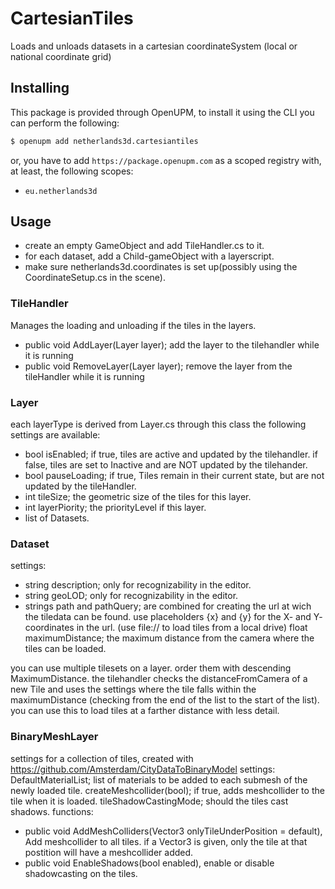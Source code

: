 # CartesianTiles

Loads and unloads datasets in a cartesian coordinateSystem (local or national coordinate grid)

## Installing

This package is provided through OpenUPM, to install it using the CLI you can perform the following:

```bash
$ openupm add netherlands3d.cartesiantiles
```

or, you have to add `https://package.openupm.com` as a scoped registry with, at least, the following scopes:

- `eu.netherlands3d`

## Usage
 - create an empty GameObject and add TileHandler.cs to it.
 - for each dataset, add a Child-gameObject with a layerscript.
 - make sure netherlands3d.coordinates is set up(possibly using the CoordinateSetup.cs in the scene).

### TileHandler
Manages the loading and unloading if the tiles in the layers.
 - public void AddLayer(Layer layer); add the layer to the tilehandler while it is running
 - public void RemoveLayer(Layer layer); remove the layer from the tileHandler while it is running

### Layer
each layerType is derived from Layer.cs
through this class the following settings are available:
- bool isEnabled; if true, tiles are active and updated by the tilehandler. if false, tiles are set to Inactive and are NOT updated by the tilehander.
- bool pauseLoading; if true, Tiles remain in their current state, but are not updated by the tileHandler.
- int tileSize; the geometric size of the tiles for this layer.
- int layerPiority; the priorityLevel if this layer.
- list of Datasets.

### Dataset
settings:
- string description; only for recognizability in the editor.
- string geoLOD; only for  recognizability in the editor.
- strings path and pathQuery; are combined for creating the url at wich the tiledata can be found. use placeholders {x} and {y} for the X- and Y- coordinates in the url. (use file:// to load tiles from a local drive)
float maximumDistance; the maximum distance from the camera where the tiles can be loaded.

you can use multiple tilesets on a layer. order them with descending MaximumDistance. the tilehandler checks the distanceFromCamera of a new Tile and uses the settings where the tile falls within the maximumDistance (checking from the end of the list to the start of the list).
you can use this to load tiles at a farther distance with less detail.

### BinaryMeshLayer
settings for a collection of tiles, created with https://github.com/Amsterdam/CityDataToBinaryModel
settings:
DefaultMaterialList; list of materials to be added to each submesh of the newly loaded tile.
createMeshcollider(bool); if true, adds meshcollider to the tile when it is loaded.
tileShadowCastingMode; should the tiles cast shadows.
functions:
- public void AddMeshColliders(Vector3 onlyTileUnderPosition = default), Add meshcollider to all tiles. if a Vector3 is given, only the tile at that postition will have a meshcollider added.
- public void EnableShadows(bool enabled), enable or disable shadowcasting on the tiles.
